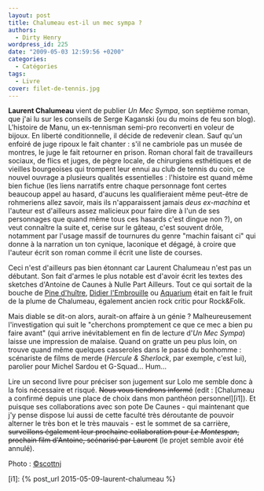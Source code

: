 ```yaml
---
layout: post
title: Chalumeau est-il un mec sympa ?
authors:
  - Dirty Henry
wordpress_id: 225
date: "2009-05-03 12:59:56 +0200"
categories:
  - Catégories
tags:
  - Livre
cover: filet-de-tennis.jpg
---
```


**Laurent Chalumeau** vient de publier _Un Mec Sympa_, son septième roman, que
j'ai lu sur les conseils de Serge Kaganski (ou du moins de feu son blog).
L'histoire de Manu, un ex-tennisman semi-pro reconverti en voleur de bijoux. En
liberté conditionnelle, il décide de redevenir clean. Sauf qu'un enfoiré de juge
ripoux le fait chanter : s'il ne cambriole pas un musée de montres, le juge le
fait retourner en prison. Roman choral fait de travailleurs sociaux, de flics et
juges, de pègre locale, de chirurgiens esthétiques et de vieilles bourgeoises
qui trompent leur ennui au club de tennis du coin, ce nouvel ouvrage a plusieurs
qualités essentielles : l'histoire est quand même bien fichue (les liens
narratifs entre chaque personnage font certes beaucoup appel au hasard, d'aucuns
les qualifieraient même peut-être de rohmeriens allez savoir, mais ils
n'apparaissent jamais _deus ex-machina_ et l'auteur est d'ailleurs assez
malicieux pour faire dire à l'un de ses personnages que quand même tous ces
hasards c'est dingue non ?), on veut connaître la suite et, cerise sur le
gâteau, c'est souvent drôle, notamment par l'usage massif de tournures du genre
"machin faisant ci" qui donne à la narration un ton cynique, laconique et
dégagé, à croire que l'auteur écrit son roman comme il écrit une liste de
courses.

Ceci n'est d'ailleurs pas bien étonnant car Laurent Chalumeau n'est pas un
débutant. Son fait d'armes le plus notable est d'avoir écrit les textes des
sketches d'Antoine de Caunes à Nulle Part Ailleurs. Tout ce qui sortait de la
bouche de [Pine d'huître][1], [Didier l'Embrouille][2] ou [Aquarium][3] était en
fait le fruit de la plume de Chalumeau, également ancien rock critic pour
Rock&Folk.

Mais diable se dit-on alors, aurait-on affaire à un génie ? Malheureusement
l'investigation qui suit le "cherchons promptement ce que ce mec a bien pu faire
avant" (qui arrive inévitablement en fin de lecture d'_Un Mec Sympa_) laisse une
impression de malaise. Quand on gratte un peu plus loin, on trouve quand même
quelques casseroles dans le passé du bonhomme : scénariste de films de merde
(_Hercule & Sherlock_, par exemple, c'est lui), parolier pour Michel Sardou et
G-Squad… Hum…

Lire un second livre pour préciser son jugement sur Lolo me semble donc à la
fois nécessaire et risqué. ~~Nous vous tiendrons informé~~ (edit : [Chalumeau a
confirmé depuis une place de choix dans mon panthéon personnel][i1]). Et puisque
ses collaborations avec son pote De Caunes - qui maintenant que j'y pense
dispose lui aussi de cette faculté très déroutante de pouvoir alterner le très
bon et le très mauvais - est le sommet de sa carrière, ~~surveillons également
leur prochaine collaboration pour _Le Montespan_, prochain film d'Antoine,
scénarisé par Laurent~~ (le projet semble avoir été annulé).

Photo : [©scottnj](http://www.flickr.com/photos/scottod/)

[1]: http://simon200.vip-blog.com/medias/0506/59971ouinouin01.jpg
[2]: http://www.youtube.com/watch?v=tQZTa15sp0M
[3]: http://www.youtube.com/watch?v=T4UyOmpmEsc

[i1]: {% post_url 2015-05-09-laurent-chalumeau %}

